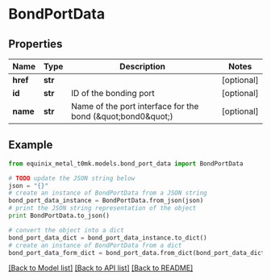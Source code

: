 # BondPortData


## Properties
Name | Type | Description | Notes
------------ | ------------- | ------------- | -------------
**href** | **str** |  | [optional] 
**id** | **str** | ID of the bonding port | [optional] 
**name** | **str** | Name of the port interface for the bond (\&quot;bond0\&quot;) | [optional] 

## Example

```python
from equinix_metal_t0mk.models.bond_port_data import BondPortData

# TODO update the JSON string below
json = "{}"
# create an instance of BondPortData from a JSON string
bond_port_data_instance = BondPortData.from_json(json)
# print the JSON string representation of the object
print BondPortData.to_json()

# convert the object into a dict
bond_port_data_dict = bond_port_data_instance.to_dict()
# create an instance of BondPortData from a dict
bond_port_data_form_dict = bond_port_data.from_dict(bond_port_data_dict)
```
[[Back to Model list]](../README.md#documentation-for-models) [[Back to API list]](../README.md#documentation-for-api-endpoints) [[Back to README]](../README.md)


